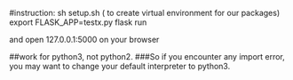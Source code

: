 #instruction:
        sh setup.sh  ( to create virtual environment for our packages)
        export FLASK_APP=testx.py
        flask run

and open 127.0.0.1:5000 on your browser

##work for python3, not python2.
###So if you encounter any import error, you may want to change your default interpreter to python3.

